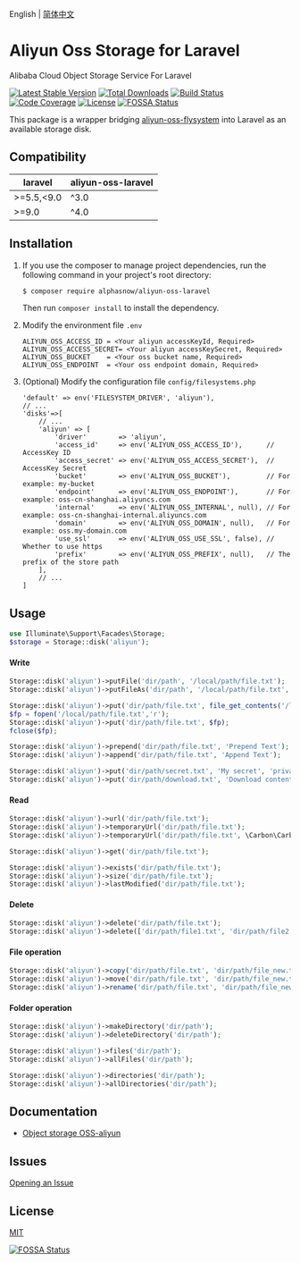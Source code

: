 English | [简体中文](README-CN.md)  

# Aliyun Oss Storage for Laravel
Alibaba Cloud Object Storage Service For Laravel

[![Latest Stable Version](https://poser.pugx.org/alphasnow/aliyun-oss-laravel/v/stable)](https://packagist.org/packages/alphasnow/aliyun-oss-laravel)
[![Total Downloads](https://poser.pugx.org/alphasnow/aliyun-oss-laravel/downloads)](https://packagist.org/packages/alphasnow/aliyun-oss-laravel)
[![Build Status](https://github.com/alphasnow/aliyun-oss-laravel/workflows/CI/badge.svg)](https://github.com/alphasnow/aliyun-oss-laravel/actions)
[![Code Coverage](https://scrutinizer-ci.com/g/alphasnow/aliyun-oss-laravel/badges/coverage.png?b=master)](https://scrutinizer-ci.com/g/alphasnow/aliyun-oss-laravel/?branch=master)
[![License](https://poser.pugx.org/alphasnow/aliyun-oss-laravel/license)](https://packagist.org/packages/alphasnow/aliyun-oss-laravel)
[![FOSSA Status](https://app.fossa.com/api/projects/git%2Bgithub.com%2Falphasnow%2Faliyun-oss-laravel.svg?type=shield)](https://app.fossa.com/projects/git%2Bgithub.com%2Falphasnow%2Faliyun-oss-laravel?ref=badge_shield)

This package is a wrapper bridging [aliyun-oss-flysystem](https://github.com/alphasnow/aliyun-oss-flysystem) into Laravel as an available storage disk.

## Compatibility
**laravel**  |  **aliyun-oss-laravel** 
---|---
\>=5.5,<9.0  | ^3.0  
\>=9.0 | ^4.0  

## Installation
1. If you use the composer to manage project dependencies, run the following command in your project's root directory:
    ```bash
    $ composer require alphasnow/aliyun-oss-laravel
    ```
    Then run `composer install` to install the dependency.

2. Modify the environment file `.env`
    ```
    ALIYUN_OSS_ACCESS_ID = <Your aliyun accessKeyId, Required>
    ALIYUN_OSS_ACCESS_SECRET= <Your aliyun accessKeySecret, Required>
    ALIYUN_OSS_BUCKET    = <Your oss bucket name, Required>
    ALIYUN_OSS_ENDPOINT  = <Your oss endpoint domain, Required>
    ```

3. (Optional) Modify the configuration file `config/filesystems.php`
    ```
    'default' => env('FILESYSTEM_DRIVER', 'aliyun'),
    // ...
    'disks'=>[
        // ...
        'aliyun' => [
            'driver'        => 'aliyun',
            'access_id'     => env('ALIYUN_OSS_ACCESS_ID'),      // AccessKey ID
            'access_secret' => env('ALIYUN_OSS_ACCESS_SECRET'),  // AccessKey Secret
            'bucket'        => env('ALIYUN_OSS_BUCKET'),         // For example: my-bucket
            'endpoint'      => env('ALIYUN_OSS_ENDPOINT'),       // For example: oss-cn-shanghai.aliyuncs.com
            'internal'      => env('ALIYUN_OSS_INTERNAL', null), // For example: oss-cn-shanghai-internal.aliyuncs.com
            'domain'        => env('ALIYUN_OSS_DOMAIN', null),   // For example: oss.my-domain.com
            'use_ssl'       => env('ALIYUN_OSS_USE_SSL', false), // Whether to use https
            'prefix'        => env('ALIYUN_OSS_PREFIX', null),   // The prefix of the store path
        ],
        // ...
    ]
    ```

## Usage
```php
use Illuminate\Support\Facades\Storage;
$storage = Storage::disk('aliyun');
```
#### Write
```php
Storage::disk('aliyun')->putFile('dir/path', '/local/path/file.txt');
Storage::disk('aliyun')->putFileAs('dir/path', '/local/path/file.txt', 'file.txt');

Storage::disk('aliyun')->put('dir/path/file.txt', file_get_contents('/local/path/file.txt'));
$fp = fopen('/local/path/file.txt','r');
Storage::disk('aliyun')->put('dir/path/file.txt', $fp);
fclose($fp);

Storage::disk('aliyun')->prepend('dir/path/file.txt', 'Prepend Text'); 
Storage::disk('aliyun')->append('dir/path/file.txt', 'Append Text');

Storage::disk('aliyun')->put('dir/path/secret.txt', 'My secret', 'private');
Storage::disk('aliyun')->put('dir/path/download.txt', 'Download content', ["headers" => ["Content-Disposition" => "attachment; filename=file.txt"]]);
```

#### Read
```php
Storage::disk('aliyun')->url('dir/path/file.txt');
Storage::disk('aliyun')->temporaryUrl('dir/path/file.txt');
Storage::disk('aliyun')->temporaryUrl('dir/path/file.txt', \Carbon\Carbon::now()->addMinutes(30));

Storage::disk('aliyun')->get('dir/path/file.txt'); 

Storage::disk('aliyun')->exists('dir/path/file.txt'); 
Storage::disk('aliyun')->size('dir/path/file.txt'); 
Storage::disk('aliyun')->lastModified('dir/path/file.txt');
```

#### Delete
```php
Storage::disk('aliyun')->delete('dir/path/file.txt');
Storage::disk('aliyun')->delete(['dir/path/file1.txt', 'dir/path/file2.txt']);
```

#### File operation
```php
Storage::disk('aliyun')->copy('dir/path/file.txt', 'dir/path/file_new.txt');
Storage::disk('aliyun')->move('dir/path/file.txt', 'dir/path/file_new.txt');
Storage::disk('aliyun')->rename('dir/path/file.txt', 'dir/path/file_new.txt');
```

#### Folder operation
```php
Storage::disk('aliyun')->makeDirectory('dir/path'); 
Storage::disk('aliyun')->deleteDirectory('dir/path');

Storage::disk('aliyun')->files('dir/path');
Storage::disk('aliyun')->allFiles('dir/path');

Storage::disk('aliyun')->directories('dir/path'); 
Storage::disk('aliyun')->allDirectories('dir/path'); 
```

## Documentation
- [Object storage OSS-aliyun](https://help.aliyun.com/product/31815.html)

## Issues
[Opening an Issue](https://github.com/alphasnow/aliyun-oss-laravel/issues/new)

## License
[MIT](LICENSE)

[![FOSSA Status](https://app.fossa.com/api/projects/git%2Bgithub.com%2Falphasnow%2Faliyun-oss-laravel.svg?type=large)](https://app.fossa.com/projects/git%2Bgithub.com%2Falphasnow%2Faliyun-oss-laravel?ref=badge_large)